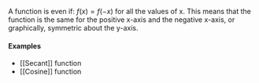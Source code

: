 A function is even if: $f(x)= f(-x)$ for all the values of x.
This means that the function is the same for the positive x-axis and the negative x-axis, or graphically, symmetric about the y-axis.

#### Examples
- [[Secant]] function
- [[Cosine]] function